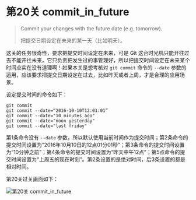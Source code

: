 
# 第20关 commit_in_future

> Commit your changes with the future date (e.g. tomorrow).
>
> 把提交日期设定在未来的某一天（比如明天）。

这关的任务很奇怪，要求把提交时间设定在未来，可是 Git 这台时光机只能开往过去不能开往未来，它只负责把发生过的事管理好，所以把提交时间设定在未来某个时间点实在没有道理啊！如果本关是想考核对 `git commit` 命令的 `--date` 参数的运用，应该要求把提交日期设定在过去，比如昨天或者上周，才是合理的应用场景。

设定提交时间的命令如下：

```shell
git commit
git commit --date=“2016-10-10T12:01:01”
git commit --date="10 minutes ago"
git commit --date="noon yesterday"
git commit --date="last friday"
```

第1条命令没有 `--date` 参数，所以默认使用当前时间作为提交时间；第2条命令的提交时间设置为“2016年10月10日的12点01分01秒”；第3条命令的提交时间设置为“10分钟之前”；第4条命令的提交时间设置为“昨天中午12点”；第5点命令的提交时间设置为“上周五的现在时刻”。第2条设置的是绝对时间，后3条设置的都是相对时间。

第20关过关画面如下：

![第20关 commit_in_future](../images/level-20-commit-in-future.png)
